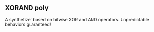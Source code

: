 ## XORAND poly

A synthetizer based on bitwise XOR and AND operators. Unpredictable behaviors guaranteed!

